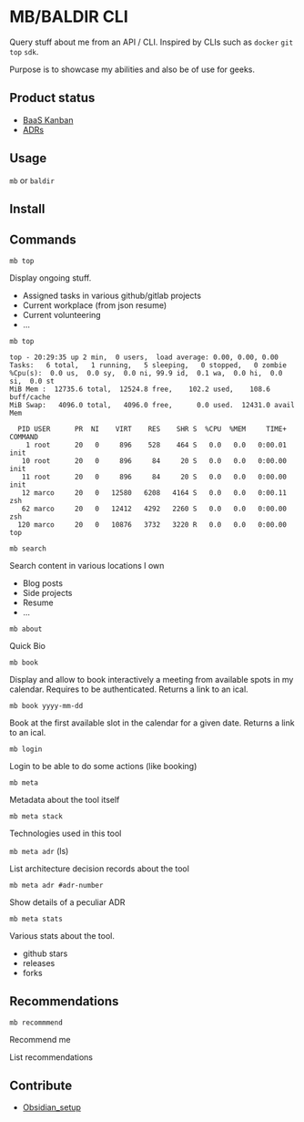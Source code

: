# MB/BALDIR CLI

Query stuff about me from an API / CLI.
Inspired by CLIs such as `docker` `git` `top` `sdk`.

Purpose is to showcase my abilities and also be of use for geeks.

## Product status

- [BaaS Kanban](docs/BaaS%20Kanban.md)
- [ADRs](docs/ADRs.md)

## Usage

`mb` or `baldir`

## Install

## Commands

`mb top`

Display ongoing stuff.
- Assigned tasks in various github/gitlab projects
- Current workplace (from json resume)
- Current volunteering
- ...
```
mb top

top - 20:29:35 up 2 min,  0 users,  load average: 0.00, 0.00, 0.00
Tasks:   6 total,   1 running,   5 sleeping,   0 stopped,   0 zombie
%Cpu(s):  0.0 us,  0.0 sy,  0.0 ni, 99.9 id,  0.1 wa,  0.0 hi,  0.0 si,  0.0 st
MiB Mem :  12735.6 total,  12524.8 free,    102.2 used,    108.6 buff/cache
MiB Swap:   4096.0 total,   4096.0 free,      0.0 used.  12431.0 avail Mem

  PID USER      PR  NI    VIRT    RES    SHR S  %CPU  %MEM     TIME+ COMMAND
    1 root      20   0     896    528    464 S   0.0   0.0   0:00.01 init
   10 root      20   0     896     84     20 S   0.0   0.0   0:00.00 init
   11 root      20   0     896     84     20 S   0.0   0.0   0:00.00 init
   12 marco     20   0   12580   6208   4164 S   0.0   0.0   0:00.11 zsh
   62 marco     20   0   12412   4292   2260 S   0.0   0.0   0:00.00 zsh
  120 marco     20   0   10876   3732   3220 R   0.0   0.0   0:00.00 top

```

`mb search`

Search content in various locations I own
- Blog posts
- Side projects
- Resume
- ...


`mb about`

Quick Bio

`mb book`

Display and allow to book interactively a meeting from available spots in my calendar.
Requires to be authenticated.
Returns a link to an ical.

`mb book yyyy-mm-dd`

Book at the first available slot in the calendar for a given date.
Returns a link to an ical.

`mb login`

Login to be able to do some actions (like booking)

`mb meta`

Metadata about the tool itself

`mb meta stack`

Technologies used in this tool

`mb meta adr` (ls)

List architecture decision records about the tool

`mb meta adr #adr-number`

Show details of a peculiar ADR

`mb meta stats`

Various stats about the tool.
- github stars
- releases
- forks


## Recommendations

`mb recommmend`

Recommend me

List recommendations


## Contribute

- [Obsidian_setup](docs/Obsidian_setup.md)